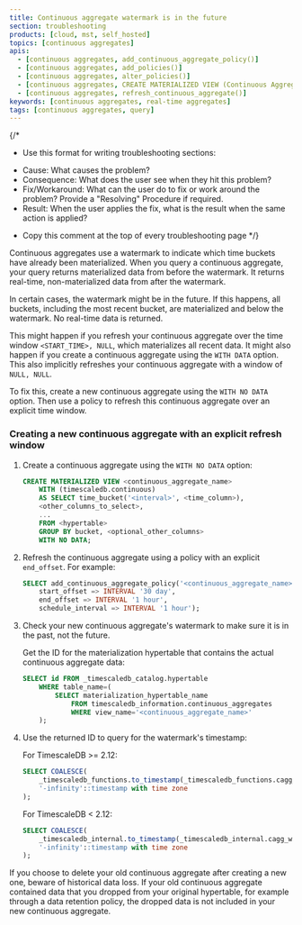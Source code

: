 ```yaml
---
title: Continuous aggregate watermark is in the future
section: troubleshooting
products: [cloud, mst, self_hosted]
topics: [continuous aggregates]
apis:
  - [continuous aggregates, add_continuous_aggregate_policy()]
  - [continuous aggregates, add_policies()]
  - [continuous aggregates, alter_policies()]
  - [continuous aggregates, CREATE MATERIALIZED VIEW (Continuous Aggregate)]
  - [continuous aggregates, refresh_continuous_aggregate()]
keywords: [continuous aggregates, real-time aggregates]
tags: [continuous aggregates, query]
---
```


{/*
* Use this format for writing troubleshooting sections:
 - Cause: What causes the problem?
 - Consequence: What does the user see when they hit this problem?
 - Fix/Workaround: What can the user do to fix or work around the problem? Provide a "Resolving" Procedure if required.
 - Result: When the user applies the fix, what is the result when the same action is applied?
* Copy this comment at the top of every troubleshooting page
*/}

Continuous aggregates use a watermark to indicate which time buckets have
already been materialized. When you query a continuous aggregate, your query
returns materialized data from before the watermark. It returns real-time,
non-materialized data from after the watermark.

In certain cases, the watermark might be in the future. If this happens, all
buckets, including the most recent bucket, are materialized and below the
watermark. No real-time data is returned.

This might happen if you refresh your continuous aggregate over the time window
`<START_TIME>, NULL`, which materializes all recent data. It might also happen
if you create a continuous aggregate using the `WITH DATA` option. This also
implicitly refreshes your continuous aggregate with a window of `NULL, NULL`.

To fix this, create a new continuous aggregate using the `WITH NO DATA` option.
Then use a policy to refresh this continuous aggregate over an explicit time
window.

<Procedure>

### Creating a new continuous aggregate with an explicit refresh window

1.  Create a continuous aggregate using the `WITH NO DATA` option:

    ```sql
    CREATE MATERIALIZED VIEW <continuous_aggregate_name>
        WITH (timescaledb.continuous)
        AS SELECT time_bucket('<interval>', <time_column>),
        <other_columns_to_select>,
        ...
        FROM <hypertable>
        GROUP BY bucket, <optional_other_columns>
        WITH NO DATA;
    ```

1.  Refresh the continuous aggregate using a policy with an explicit
    `end_offset`. For example:

    ```sql
    SELECT add_continuous_aggregate_policy('<continuous_aggregate_name>',
        start_offset => INTERVAL '30 day',
        end_offset => INTERVAL '1 hour',
        schedule_interval => INTERVAL '1 hour');
    ```

1.  Check your new continuous aggregate's watermark to make sure it is in the
    past, not the future.

    Get the ID for the materialization hypertable that contains the actual
    continuous aggregate data:

    ```sql
    SELECT id FROM _timescaledb_catalog.hypertable
        WHERE table_name=(
            SELECT materialization_hypertable_name
                FROM timescaledb_information.continuous_aggregates
                WHERE view_name='<continuous_aggregate_name>'
        );
    ```

1.  Use the returned ID to query for the watermark's timestamp:

    For TimescaleDB >= 2.12:

    ```sql
    SELECT COALESCE(
        _timescaledb_functions.to_timestamp(_timescaledb_functions.cagg_watermark(<ID>)),
        '-infinity'::timestamp with time zone
    );
    ```

    For TimescaleDB < 2.12:

    ```sql
    SELECT COALESCE(
        _timescaledb_internal.to_timestamp(_timescaledb_internal.cagg_watermark(<ID>)),
        '-infinity'::timestamp with time zone
    );
    ```

<Highlight type="warning">
If you choose to delete your old continuous aggregate after creating a new one,
beware of historical data loss. If your old continuous aggregate contained data
that you dropped from your original hypertable, for example through a data
retention policy, the dropped data is not included in your new continuous
aggregate.
</Highlight>

</Procedure>
